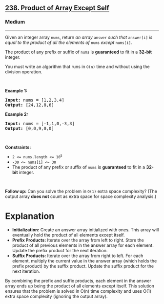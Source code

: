<h2><a href="https://leetcode.com/problems/product-of-array-except-self">238. Product of Array Except Self</a></h2><h3>Medium</h3><hr><p>Given an integer array <code>nums</code>, return <em>an array</em> <code>answer</code> <em>such that</em> <code>answer[i]</code> <em>is equal to the product of all the elements of</em> <code>nums</code> <em>except</em> <code>nums[i]</code>.</p>

<p>The product of any prefix or suffix of <code>nums</code> is <strong>guaranteed</strong> to fit in a <strong>32-bit</strong> integer.</p>

<p>You must write an algorithm that runs in&nbsp;<code>O(n)</code>&nbsp;time and without using the division operation.</p>

<p>&nbsp;</p>
<p><strong class="example">Example 1:</strong></p>
<pre><strong>Input:</strong> nums = [1,2,3,4]
<strong>Output:</strong> [24,12,8,6]
</pre><p><strong class="example">Example 2:</strong></p>
<pre><strong>Input:</strong> nums = [-1,1,0,-3,3]
<strong>Output:</strong> [0,0,9,0,0]
</pre>
<p>&nbsp;</p>
<p><strong>Constraints:</strong></p>

<ul>
	<li><code>2 &lt;= nums.length &lt;= 10<sup>5</sup></code></li>
	<li><code>-30 &lt;= nums[i] &lt;= 30</code></li>
	<li>The product of any prefix or suffix of <code>nums</code> is <strong>guaranteed</strong> to fit in a <strong>32-bit</strong> integer.</li>
</ul>

<p>&nbsp;</p>
<p><strong>Follow up:</strong>&nbsp;Can you solve the problem in <code>O(1)</code>&nbsp;extra&nbsp;space complexity? (The output array <strong>does not</strong> count as extra space for space complexity analysis.)</p>
<h1>Explanation</h1>
<p>
	
<ul>
	<li><b>Initialization:</b> Create an answer array initialized with ones. This array will eventually hold the product of all elements except itself.</li>
	<li><b>Prefix Products:</b> Iterate over the array from left to right. Store the product of all previous elements in the answer array for each element. Update the prefix product for the next 	 
         iteration.</li>
	<li><b>Suffix Products:</b> Iterate over the array from right to left. For each element, multiply the current value in the answer array (which holds the prefix product) by the suffix product. Update the suffix product for the next iteration.</li>
</ul>
</p>
<p>
	By combining the prefix and suffix products, each element in the answer array ends up being the product of all elements except itself.
	This solution ensures that the problem is solved in O(n) time complexity and uses O(1) extra space complexity (ignoring the output array).
</p>
